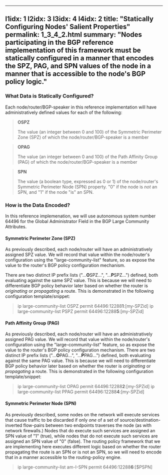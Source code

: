 ----
l1idx: 1
l2idx: 3
l3idx: 4
l4idx: 2
title: "Statically Configuring Nodes' Salient Properties"
permalink: 1_3_4_2.html
summary: "Nodes participating in the BGP reference implementation of this framework must be statically configured in a manner that encodes the SPZ, PAG, and SPN values of the node in a manner that is accessible to the node's BGP policy logic."
---

### What Data is Statically Configured?

Each node/router/BGP-speaker in this reference implementation will have administratively defined values for each of the following:

> **OSPZ**
>
> The value (an integer between 0 and 100) of the Symmetric Perimeter Zone (SPZ) of which the node/router/BGP-speaker is a member

> **OPAG**
>
> The value (an integer between 0 and 100) of the Path Affinity Group (PAG) of which the node/router/BGP-speaker is a member

> **SPN**
>
> The value (a boolean type, expressed as 0 or 1) of the node/router's Symmetric Perimeter Node (SPN) property.  "0" if the node is *not* an SPN, and "1" if the node "is" an SPN.

### How is the Data Encoded?

In this reference implemenation, we will use autonomous system number 64496 for the Global Administrator Field in the BGP Large Community Attributes.

#### Symmetric Perimeter Zone (SPZ)

As previously described, each node/router will have an administratively assigned SPZ value.  We will record that value within the node/router's configuration using the "large-community-list" feature, so as expose the value to the router's BGP policy configuration mechanism.

There are two distinct IP prefix lists ("...**O**SPZ...", "...**P**SPZ...") defined, both evaluating against the same SPZ value.  This is because we will need to differentiate BGP policy behavior later based on whether the router is *originating* or *propagating* a route. This is demonstrated in the following configuration template/snippet:

> ip large-community-list OSPZ permit 64496:12288**1**:[my-SPZid]
> ip large-community-list PSPZ permit 64496:12288**5**:[my-SPZid]

#### Path Affinity Group (PAG)

As previously described, each node/router will have an administratively assigned PAG value.  We will record that value within the node/router's configuration using the "large-community-list" feature, so as expose the value to the router's BGP policy configuration mechanism.   There are two distinct IP prefix lists ("...**O**PAG...", "...**P**PAG...") defined, both evaluating against the same PAG value.  This is because we will need to differentiate BGP policy behavior later based on whether the router is *originating* or *propagating* a route. This is demonstrated in the following configuration template/snippet:

> ip large-community-list OPAG permit 64496:12288**2**:[my-SPZid]
> ip large-community-list PPAG permit 64496:12288**4**:[my-SPZid]

#### Symmetric Perimeter Node (SPN)

As previously described, some nodes on the network will execute services that cause traffic to be discarded if only *one* of a set of source/destination-inverted flow-pairs between two endpoints traverses the node  (as with network firewalls.)  Nodes that do execute such services are assigned an SPN value of "1" (true), while nodes that do not execute such services are assigned an SPN value of "0" (false).  The routing policy framework that we are implementing here executes different logic based on whether the router propagating the route is an SPN or is not an SPN, so we will need to encode that in a manner accessible to the routing-policy engine.

> ip large-community-list am-I-SPN permit 64496:12288**6**:[$PSPN]

